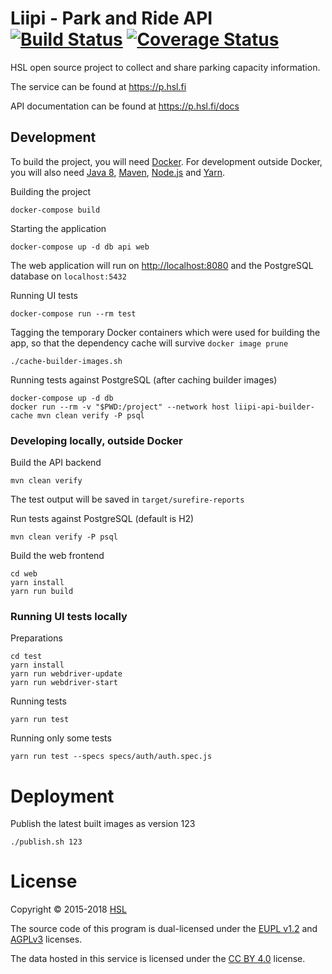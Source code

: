 # Liipi - Park and Ride API [![Build Status](https://travis-ci.org/HSLdevcom/parkandrideAPI.svg?branch=master)](https://travis-ci.org/HSLdevcom/parkandrideAPI) [![Coverage Status](https://coveralls.io/repos/HSLdevcom/parkandrideAPI/badge.png?branch=master)](https://coveralls.io/r/HSLdevcom/parkandrideAPI?branch=master)

HSL open source project to collect and share parking capacity information. 

The service can be found at <https://p.hsl.fi>

API documentation can be found at <https://p.hsl.fi/docs>


## Development

To build the project, you will need [Docker](https://www.docker.com/community-edition). For development outside Docker, you will also need [Java 8](http://www.oracle.com/technetwork/java/javase/downloads/jdk8-downloads-2133151.html), [Maven](https://maven.apache.org/), [Node.js](https://nodejs.org/) and [Yarn](https://yarnpkg.com/). 

Building the project

    docker-compose build

Starting the application

    docker-compose up -d db api web

The web application will run on <http://localhost:8080> and the PostgreSQL database on `localhost:5432`

Running UI tests

    docker-compose run --rm test

Tagging the temporary Docker containers which were used for building the app, so that the dependency cache will survive `docker image prune`  

    ./cache-builder-images.sh 

Running tests against PostgreSQL (after caching builder images)

    docker-compose up -d db
    docker run --rm -v "$PWD:/project" --network host liipi-api-builder-cache mvn clean verify -P psql


### Developing locally, outside Docker

Build the API backend

    mvn clean verify

The test output will be saved in `target/surefire-reports`

Run tests against PostgreSQL (default is H2)

    mvn clean verify -P psql

Build the web frontend

    cd web
    yarn install
    yarn run build


### Running UI tests locally

Preparations

    cd test
    yarn install
    yarn run webdriver-update
    yarn run webdriver-start

Running tests

    yarn run test

Running only some tests

    yarn run test --specs specs/auth/auth.spec.js


# Deployment

Publish the latest built images as version 123

    ./publish.sh 123


# License

Copyright © 2015-2018 [HSL](https://www.hsl.fi/)

The source code of this program is dual-licensed under the [EUPL v1.2](LICENSE-EUPL.txt) and [AGPLv3](LICENSE-AGPL.txt) licenses.

The data hosted in this service is licensed under the [CC BY 4.0](http://creativecommons.org/licenses/by/4.0/) license.
